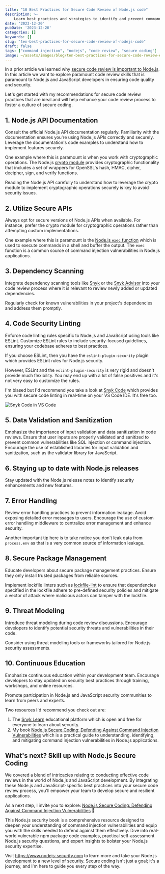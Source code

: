 ```yaml
---
title: "10 Best Practices for Secure Code Review of Node.js code"
description: >-
    Learn best practices and strategies to identify and prevent command injection vulnerabilities in your JavaScript projects. Discover the power of secure code reviews, secure API usage, and Node.js-specific tips. Explore further with our book, 'Node.js Secure Coding: Defending Against Command Injection Vulnerabilities,' and fortify your skills.
date: '2023-12-20'
pubDate: '2023-12-20'
categories: []
keywords: []
slug: "ten-best-practices-for-secure-code-review-of-nodejs-code"
draft: false
tags: ["command injection", "nodejs", "code review", "secure coding"]
image: ~/assets/images/blog/ten-best-practices-for-secure-code-review-of-nodejs-code.jpeg
---
```


In a prior article we learned why [secure code review is important to Node.js](/blog/secure-code-review-tips-to-defend-against-vulnerable-nodejs-code). In this article we want to explore paramount code review skills that is paramount to Node.js and JavaScript developers in ensuring code quality and security.

Let's get started with my recommendations for secure code review practices that are ideal and will help enhance your code review process to foster a culture of secure coding.

## 1. Node.js API Documentation

Consult the official Node.js API documentation regularly. Familiarity with the documentation ensures you're using Node.js APIs correctly and securely.
Leverage the documentation's code examples to understand how to implement features securely.

One example where this is paramount is when you work with cryptographic operations. The Node.js [crypto module](https://nodejs.org/api/crypto.html) provides cryptographic functionality that includes a set of wrappers for OpenSSL's hash, HMAC, cipher, decipher, sign, and verify functions.

Reading the Node.js API carefully to understand how to leverage the crypto module to implement cryptographic operations securely is key to avoid security issues.

##  2. Utilize Secure APIs

Always opt for secure versions of Node.js APIs when available. For instance, prefer the crypto module for cryptographic operations rather than attempting custom implementations.

One example where this is paramount is the [Node.js `exec` function](https://nodejs.org/api/child_process.html#child_process_child_process_exec_command_options_callback) which is used to execute commands in a shell and buffer the output. The `exec` function is a common source of command injection vulnerabilities in Node.js applications.

## 3. Dependency Scanning

Integrate dependency scanning tools like [Snyk](https://snyk.io) or the [Snyk Advisor](https://snyk.io/advisor) into your code review process where it is relevant to review newly added or updated dependencies.

Regularly check for known vulnerabilities in your project's dependencies and address them promptly.

## 4. Code Security Linting

Enforce code linting rules specific to Node.js and JavaScript using tools like ESLint. Customize ESLint rules to include security-focused guidelines, ensuring your codebase adheres to best practices.

If you choose ESLint, then you have the `eslint-plugin-security` plugin which provides ESLint rules for Node.js security.

However, ESLint and the `eslint-plugin-security` is very rigid and doesn't provide much flexibility. You may end up with a lot of false positives and it's not very easy to customize the rules.

I'm biased but I'd recommend you take a look at [Snyk Code](https://snyk.io/product/code/) which provides you with secure code linting in real-time on your VS Code IDE. It's free too.

![Snyk Code in VS Code](/images/blog/snyk-code-example.png)

## 5. Data Validation and Sanitization

Emphasize the importance of input validation and data sanitization in code reviews. Ensure that user inputs are properly validated and sanitized to prevent common vulnerabilities like SQL injection or command injection.
Encourage the use of established libraries for input validation and sanitization, such as the validator library for JavaScript.

## 6. Staying up to date with Node.js releases

Stay updated with the Node.js release notes to identify security enhancements and new features.

## 7. Error Handling

Review error handling practices to prevent information leakage. Avoid exposing detailed error messages to users. Encourage the use of custom error handling middleware to centralize error management and enhance security.

Another important tip here is to take notice you don't leak data from `process.env` as that is a very common source of information leakage.

## 8. Secure Package Management

Educate developers about secure package management practices. Ensure they only install trusted packages from reliable sources.

Implement lockfile linters such as [lockfile-lint](https://github.com/lirantal/lockfile-lint) to ensure that dependencies specified in the lockfile adhere to pre-defined security policies and mitigate a vector of attack where malicious actors can tamper with the lockfile.

## 9. Threat Modeling

Introduce threat modeling during code review discussions. Encourage developers to identify potential security threats and vulnerabilities in their code.

Consider using threat modeling tools or frameworks tailored for Node.js security assessments.

## 10. Continuous Education

Emphasize continuous education within your development team. Encourage developers to stay updated on security best practices through training, workshops, and online resources.

Promote participation in Node.js and JavaScript security communities to learn from peers and experts.

Two resources I'd recommend you check out are:
1. The [Snyk Learn](https://learn.snyk.io/) educational platform which is open and free for everyone to learn about security.
2. My book  [Node.js Secure Coding: Defending Against Command Injection Vulnerabilities](https://www.nodejs-security.com) which is a practical guide to understanding, identifying, and mitigating command injection vulnerabilities in Node.js applications.

## What's next? Skill up with Node.js Secure Coding

We covered a blend of intricacies relating to conducting effective code reviews in the world of Node.js and JavaScript development. By integrating these Node.js and JavaScript-specific best practices into your secure code review process, you'll empower your team to develop secure and resilient applications.

As a next step, I invite you to explore: [Node.js Secure Coding: Defending Against Command Injection Vulnerabilities](https://www.nodejs-security.com) 🌟 

This Node.js security book is a comprehensive resource designed to deepen your understanding of command injection vulnerabilities and equip you with the skills needed to defend against them effectively. Dive into real-world vulnerable npm package code examples, practical self-assessment Node.js security questions, and expert insights to bolster your Node.js security expertise.

Visit https://www.nodejs-security.com to learn more and take your Node.js development to a new level of security. Secure coding isn't just a goal; it's a journey, and I'm here to guide you every step of the way.